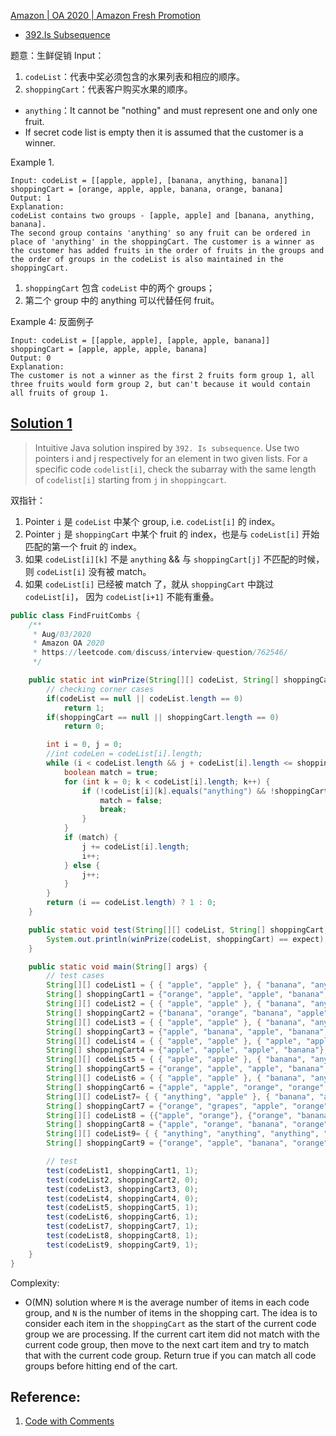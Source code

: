[Amazon | OA 2020 | Amazon Fresh Promotion](https://leetcode.com/discuss/interview-question/762546/)

* [392.Is Subsequence](https://leetcode.com/problems/is-subsequence/)

题意：生鲜促销
Input：
1. `codeList`：代表中奖必须包含的水果列表和相应的顺序。
2. `shoppingCart`：代表客户购买水果的顺序。
* `anything`：It cannot be "nothing" and must represent one and only one fruit.
* If secret code list is empty then it is assumed that the customer is a winner.
 

Example 1.

    Input: codeList = [[apple, apple], [banana, anything, banana]] shoppingCart = [orange, apple, apple, banana, orange, banana]
    Output: 1
    Explanation:
    codeList contains two groups - [apple, apple] and [banana, anything, banana].
    The second group contains 'anything' so any fruit can be ordered in place of 'anything' in the shoppingCart. The customer is a winner as the customer has added fruits in the order of fruits in the groups and the order of groups in the codeList is also maintained in the shoppingCart.
1. `shoppingCart` 包含 `codeList` 中的两个 groups；
2. 第二个 group 中的 anything 可以代替任何 fruit。


Example 4: 反面例子

    Input: codeList = [[apple, apple], [apple, apple, banana]] shoppingCart = [apple, apple, apple, banana]
    Output: 0
    Explanation:
    The customer is not a winner as the first 2 fruits form group 1, all three fruits would form group 2, but can't because it would contain all fruits of group 1.


## [Solution 1](https://leetcode.com/discuss/interview-question/762546/Amazon-or-OA-2020-or-Amazon-Fresh-Promotion/641640)
> Intuitive Java solution inspired by `392. Is subsequence`. 
> Use two pointers i and j respectively for an element in two given lists. 
> For a specific code `codelist[i]`, check the subarray with the same length of `codelist[i]` starting from `j` in `shoppingcart`.

双指针：
1. Pointer `i` 是 `codeList` 中某个 group, i.e. `codeList[i]` 的 index。
2. Pointer `j` 是 `shoppingCart` 中某个 fruit 的 index，也是与 `codeList[i]` 开始匹配的第一个 fruit 的 index。
3. 如果 `codeList[i][k]` 不是 `anything` && 与 `shoppingCart[j]` 不匹配的时候，则 `codeList[i]` 没有被 match。
4. 如果 `codeList[i]` 已经被 match 了，就从 `shoppingCart` 中跳过 `codeList[i]`， 因为 `codeList[i+1]` 不能有重叠。

```java
public class FindFruitCombs {
    /**
     * Aug/03/2020
     * Amazon OA 2020
     * https://leetcode.com/discuss/interview-question/762546/
     */

    public static int winPrize(String[][] codeList, String[] shoppingCart) {
        // checking corner cases
        if(codeList == null || codeList.length == 0)
            return 1;
        if(shoppingCart == null || shoppingCart.length == 0)
            return 0;

        int i = 0, j = 0;
        //int codeLen = codeList[i].length;
        while (i < codeList.length && j + codeList[i].length <= shoppingCart.length) {
            boolean match = true;
            for (int k = 0; k < codeList[i].length; k++) {
                if (!codeList[i][k].equals("anything") && !shoppingCart[j+k].equals(codeList[i][k])) {
                    match = false;
                    break;
                }
            }
            if (match) {
                j += codeList[i].length;
                i++;
            } else {
                j++;
            }
        }
        return (i == codeList.length) ? 1 : 0;
    }

    public static void test(String[][] codeList, String[] shoppingCart, int expect) {
        System.out.println(winPrize(codeList, shoppingCart) == expect);
    }

    public static void main(String[] args) {
        // test cases
        String[][] codeList1 = { { "apple", "apple" }, { "banana", "anything", "banana" } };
        String[] shoppingCart1 = {"orange", "apple", "apple", "banana", "orange", "banana"};
        String[][] codeList2 = { { "apple", "apple" }, { "banana", "anything", "banana" } };
        String[] shoppingCart2 = {"banana", "orange", "banana", "apple", "apple"};
        String[][] codeList3 = { { "apple", "apple" }, { "banana", "anything", "banana" } };
        String[] shoppingCart3 = {"apple", "banana", "apple", "banana", "orange", "banana"};
        String[][] codeList4 = { { "apple", "apple" }, { "apple", "apple", "banana" } };
        String[] shoppingCart4 = {"apple", "apple", "apple", "banana"};
        String[][] codeList5 = { { "apple", "apple" }, { "banana", "anything", "banana" } };
        String[] shoppingCart5 = {"orange", "apple", "apple", "banana", "orange", "banana"};
        String[][] codeList6 = { { "apple", "apple" }, { "banana", "anything", "banana" }  };
        String[] shoppingCart6 = {"apple", "apple", "orange", "orange", "banana", "apple", "banana", "banana"};
        String[][] codeList7= { { "anything", "apple" }, { "banana", "anything", "banana" }  };
        String[] shoppingCart7 = {"orange", "grapes", "apple", "orange", "orange", "banana", "apple", "banana", "banana"};
        String[][] codeList8 = {{"apple", "orange"}, {"orange", "banana", "orange"}};
        String[] shoppingCart8 = {"apple", "orange", "banana", "orange", "orange", "banana", "orange", "grape"};
        String[][] codeList9= { { "anything", "anything", "anything", "apple" }, { "banana", "anything", "banana" }  };
        String[] shoppingCart9 = {"orange", "apple", "banana", "orange", "apple", "orange", "orange", "banana", "apple", "banana"};

        // test
        test(codeList1, shoppingCart1, 1);
        test(codeList2, shoppingCart2, 0);
        test(codeList3, shoppingCart3, 0);
        test(codeList4, shoppingCart4, 0);
        test(codeList5, shoppingCart5, 1);
        test(codeList6, shoppingCart6, 1);
        test(codeList7, shoppingCart7, 1);
        test(codeList8, shoppingCart8, 1);
        test(codeList9, shoppingCart9, 1);
    }
}
```

Complexity:
* O(MN) solution where `M` is the average number of items in each code group, and `N` is the number of items in the shopping cart. 
The idea is to consider each item in the `shoppingCart` as the start of the current code group we are processing. 
If the current cart item did not match with the current code group, then move to the next cart item and try to match that with the current code group. 
Return true if you can match all code groups before hitting end of the cart.


## Reference:
1. [Code with Comments](https://leetcode.com/playground/eEatKB4z)




